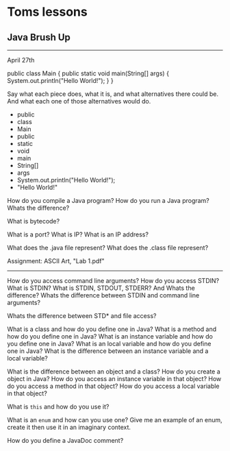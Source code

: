 # Toms lessons 

## Java Brush Up

------------------------
April 27th

public class Main {
  public static void main(String[] args) {
    System.out.println("Hello World!");
  }
}

Say what each piece does, what it is, and what alternatives there could be. And what each one of those alternatives would do.

- public
- class 
- Main
- public
- static
- void 
- main
- String[]
- args 
- System.out.println("Hello World!");
- "Hello World!"

How do you compile a Java program?
How do you run a Java program?
Whats the difference?

What is bytecode?

What is a port?
What is IP?
What is an IP address?

What does the .java file represent?
What does the .class file represent?

Assignment: ASCII Art, "Lab 1.pdf"

--------------------------------

How do you access command line arguments?
How do you access STDIN?
What is STDIN?
What is STDIN, STDOUT, STDERR? And Whats the difference?
Whats the difference between STDIN and command line arguments?

Whats the difference between STD* and file access?

What is a class and how do you define one in Java?
What is a method and how do you define one in Java?
What is an instance variable and how do you define one in Java?
What is an local variable and how do you define one in Java?
What is the difference between an instance variable and a local variable?

What is the difference between an object and a class?
How do you create a object in Java?
How do you access an instance variable in that object?
How do you access a method in that object?
How do you access a local variable in that object?

What is `this` and how do you use it?

What is an `enum` and how can you use one?
Give me an example of an enum, create it then use it in an imaginary context.

How do you define a JavaDoc comment?